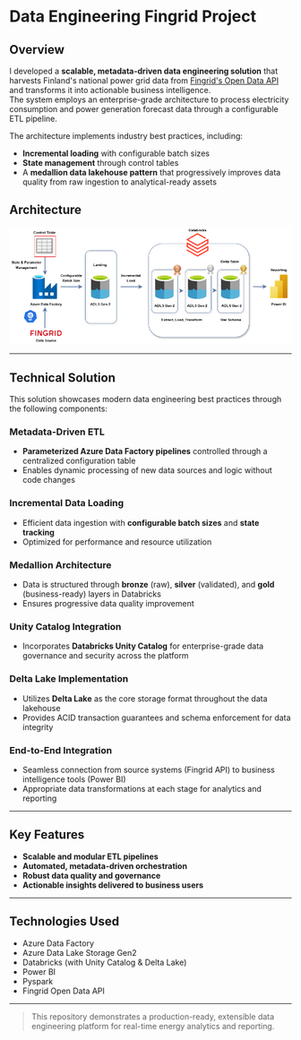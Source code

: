 # Data Engineering Fingrid Project

## Overview

I developed a **scalable, metadata-driven data engineering solution** that harvests Finland's national power grid data from [Fingrid's Open Data API](https://data.fingrid.fi/en/) and transforms it into actionable business intelligence.  
The system employs an enterprise-grade architecture to process electricity consumption and power generation forecast data through a configurable ETL pipeline.

The architecture implements industry best practices, including:

- **Incremental loading** with configurable batch sizes
- **State management** through control tables
- A **medallion data lakehouse pattern** that progressively improves data quality from raw ingestion to analytical-ready assets

## Architecture
![Project Architecture](Images/Architecture.png)

---

## Technical Solution

This solution showcases modern data engineering best practices through the following components:

### Metadata-Driven ETL

- **Parameterized Azure Data Factory pipelines** controlled through a centralized configuration table
- Enables dynamic processing of new data sources and logic without code changes

### Incremental Data Loading

- Efficient data ingestion with **configurable batch sizes** and **state tracking**
- Optimized for performance and resource utilization

### Medallion Architecture

- Data is structured through **bronze** (raw), **silver** (validated), and **gold** (business-ready) layers in Databricks
- Ensures progressive data quality improvement

### Unity Catalog Integration

- Incorporates **Databricks Unity Catalog** for enterprise-grade data governance and security across the platform

### Delta Lake Implementation

- Utilizes **Delta Lake** as the core storage format throughout the data lakehouse
- Provides ACID transaction guarantees and schema enforcement for data integrity

### End-to-End Integration

- Seamless connection from source systems (Fingrid API) to business intelligence tools (Power BI)
- Appropriate data transformations at each stage for analytics and reporting

---

## Key Features

- **Scalable and modular ETL pipelines**
- **Automated, metadata-driven orchestration**
- **Robust data quality and governance**
- **Actionable insights delivered to business users**

---

## Technologies Used

- Azure Data Factory
- Azure Data Lake Storage Gen2
- Databricks (with Unity Catalog & Delta Lake)
- Power BI
- Pyspark
- Fingrid Open Data API

---

> This repository demonstrates a production-ready, extensible data engineering platform for real-time energy analytics and reporting.
